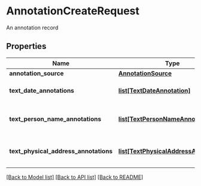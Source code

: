 # AnnotationCreateRequest

An annotation record
## Properties
Name | Type | Description | Notes
------------ | ------------- | ------------- | -------------
**annotation_source** | [**AnnotationSource**](AnnotationSource.md) |  | [optional] 
**text_date_annotations** | [**list[TextDateAnnotation]**](TextDateAnnotation.md) | Date annotations in a text | [optional] 
**text_person_name_annotations** | [**list[TextPersonNameAnnotation]**](TextPersonNameAnnotation.md) | Person name annotations in a text | [optional] 
**text_physical_address_annotations** | [**list[TextPhysicalAddressAnnotation]**](TextPhysicalAddressAnnotation.md) | Physical address annotations in a text | [optional] 

[[Back to Model list]](../README.md#documentation-for-models) [[Back to API list]](../README.md#documentation-for-api-endpoints) [[Back to README]](../README.md)


